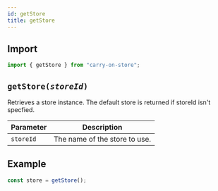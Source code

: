 ```yaml
---
id: getStore
title: getStore
---
```


## Import

```JavaScript
import { getStore } from "carry-on-store";
```

## `getStore(`_`storeId`_`)`

Retrieves a store instance. The default store is returned if storeId isn't
specfied.

| Parameter | Description                   |
| --------- | ----------------------------- |
| `storeId` | The name of the store to use. |

## Example

```JavaScript
const store = getStore();
```
